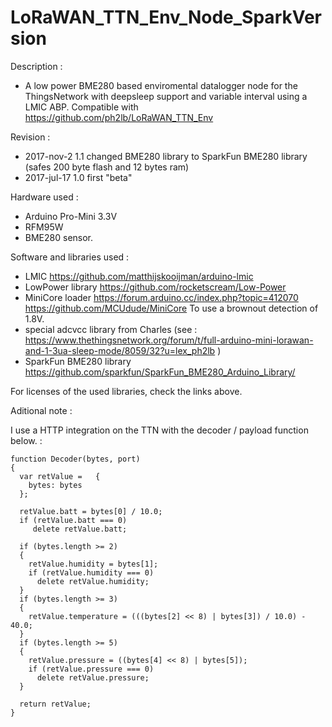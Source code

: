# LoRaWAN_TTN_Env_Node_SparkVersion

Description : 
 - A low power BME280 based enviromental datalogger node for the ThingsNetwork with deepsleep support and variable interval using a LMIC ABP. Compatible with https://github.com/ph2lb/LoRaWAN_TTN_Env 
 
Revision : 
 - 2017-nov-2  1.1 changed BME280 library to SparkFun BME280 library (safes 200 byte flash and 12 bytes ram)
 - 2017-jul-17 1.0 first "beta" 
 
Hardware used : 
 - Arduino Pro-Mini 3.3V 
 - RFM95W
 - BME280 sensor.
 
Software and libraries used : 
 - LMIC https://github.com/matthijskooijman/arduino-lmic 
 - LowPower library https://github.com/rocketscream/Low-Power
 - MiniCore loader  https://forum.arduino.cc/index.php?topic=412070 https://github.com/MCUdude/MiniCore 
   To use a brownout detection of 1.8V.
 - special adcvcc library from Charles (see : https://www.thethingsnetwork.org/forum/t/full-arduino-mini-lorawan-and-1-3ua-sleep-mode/8059/32?u=lex_ph2lb )
 - SparkFun BME280 library https://github.com/sparkfun/SparkFun_BME280_Arduino_Library/
 
For licenses of the used libraries, check the links above.
 
 
Aditional note : 

I use a HTTP integration on the TTN with the decoder / payload function below.  :
   
    function Decoder(bytes, port) 
    {
      var retValue =   { 
        bytes: bytes
      };
      
      retValue.batt = bytes[0] / 10.0;
      if (retValue.batt === 0)
         delete retValue.batt; 
     
      if (bytes.length >= 2)
      {
        retValue.humidity = bytes[1];
        if (retValue.humidity === 0)
          delete retValue.humidity; 
      } 
      if (bytes.length >= 3)
      {
        retValue.temperature = (((bytes[2] << 8) | bytes[3]) / 10.0) - 40.0;
      } 
      if (bytes.length >= 5)
      { 
        retValue.pressure = ((bytes[4] << 8) | bytes[5]); 
        if (retValue.pressure === 0)
          delete retValue.pressure; 
      }
       
      return retValue; 
    } 
